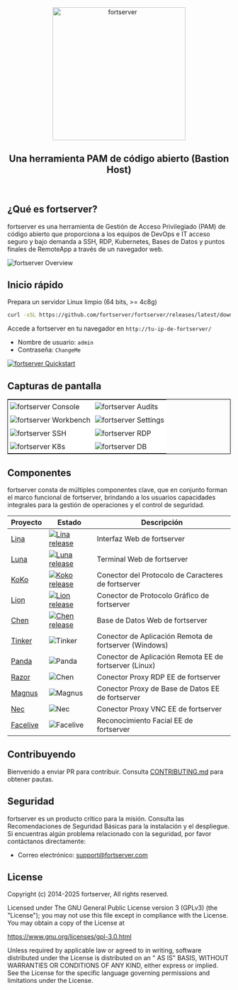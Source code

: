 <div align="center">
  <a name="readme-top"></a>
  <a href="https://fortserver.com" target="_blank"><img src="https://download.fortserver.org/images/fortserver-logo.svg" alt="fortserver" width="300" /></a>
  
## Una herramienta PAM de código abierto (Bastion Host)

</div>
<br/>

## ¿Qué es fortserver?

fortserver es una herramienta de Gestión de Acceso Privilegiado (PAM) de código abierto que proporciona a los equipos de DevOps e IT acceso seguro y bajo demanda a SSH, RDP, Kubernetes, Bases de Datos y puntos finales de RemoteApp a través de un navegador web.

![fortserver Overview](https://github.com/fortserver/fortserver/assets/32935519/35a371cb-8590-40ed-88ec-f351f8cf9045)

## Inicio rápido

Prepara un servidor Linux limpio (64 bits, >= 4c8g)

```sh
curl -sSL https://github.com/fortserver/fortserver/releases/latest/download/quick_start.sh | bash
```

Accede a fortserver en tu navegador en `http://tu-ip-de-fortserver/`
- Nombre de usuario: `admin`
- Contraseña: `ChangeMe`

[![fortserver Quickstart](https://github.com/user-attachments/assets/0f32f52b-9935-485e-8534-336c63389612)](https://www.youtube.com/watch?v=UlGYRbKrpgY "fortserver Quickstart")

## Capturas de pantalla

<table style="border-collapse: collapse; border: 1px solid black;">
  <tr>
    <td style="padding: 5px;background-color:#fff;"><img src= "https://github.com/fortserver/fortserver/assets/32935519/99fabe5b-0475-4a53-9116-4c370a1426c4" alt="fortserver Console"   /></td>
    <td style="padding: 5px;background-color:#fff;"><img src= "https://github.com/fortserver/fortserver/assets/32935519/a424d731-1c70-4108-a7d8-5bbf387dda9a" alt="fortserver Audits"   /></td>
  </tr>

  <tr>
    <td style="padding: 5px;background-color:#fff;"><img src= "https://github.com/fortserver/fortserver/assets/32935519/393d2c27-a2d0-4dea-882d-00ed509e00c9" alt="fortserver Workbench"   /></td>
    <td style="padding: 5px;background-color:#fff;"><img src= "https://github.com/fortserver/fortserver/assets/32935519/3a2611cd-8902-49b8-b82b-2a6dac851f3e" alt="fortserver Settings"   /></td>
  </tr>

  <tr>
    <td style="padding: 5px;background-color:#fff;"><img src= "https://github.com/fortserver/fortserver/assets/32935519/1e236093-31f7-4563-8eb1-e36d865f1568" alt="fortserver SSH"   /></td>
    <td style="padding: 5px;background-color:#fff;"><img src= "https://github.com/fortserver/fortserver/assets/32935519/69373a82-f7ab-41e8-b763-bbad2ba52167" alt="fortserver RDP"   /></td>
  </tr>
  <tr>
    <td style="padding: 5px;background-color:#fff;"><img src= "https://github.com/fortserver/fortserver/assets/32935519/5bed98c6-cbe8-4073-9597-d53c69dc3957" alt="fortserver K8s"   /></td>
    <td style="padding: 5px;background-color:#fff;"><img src= "https://github.com/fortserver/fortserver/assets/32935519/b80ad654-548f-42bc-ba3d-c1cfdf1b46d6" alt="fortserver DB"   /></td>
  </tr>
</table>

## Componentes

fortserver consta de múltiples componentes clave, que en conjunto forman el marco funcional de fortserver, brindando a los usuarios capacidades integrales para la gestión de operaciones y el control de seguridad.

| Proyecto                                                | Estado                                                                                                                                                                 | Descripción                                                                                             |
|--------------------------------------------------------|------------------------------------------------------------------------------------------------------------------------------------------------------------------------|---------------------------------------------------------------------------------------------------------|
| [Lina](https://github.com/fortserver/lina)             | <a href="https://github.com/fortserver/lina/releases"><img alt="Lina release" src="https://img.shields.io/github/release/fortserver/lina.svg" /></a>                   | Interfaz Web de fortserver                                                                                       |
| [Luna](https://github.com/fortserver/luna)             | <a href="https://github.com/fortserver/luna/releases"><img alt="Luna release" src="https://img.shields.io/github/release/fortserver/luna.svg" /></a>                   | Terminal Web de fortserver                                                                                 |
| [KoKo](https://github.com/fortserver/koko)             | <a href="https://github.com/fortserver/koko/releases"><img alt="Koko release" src="https://img.shields.io/github/release/fortserver/koko.svg" /></a>                   | Conector del Protocolo de Caracteres de fortserver                                                                 |
| [Lion](https://github.com/fortserver/lion)             | <a href="https://github.com/fortserver/lion/releases"><img alt="Lion release" src="https://img.shields.io/github/release/fortserver/lion.svg" /></a>                   | Conector de Protocolo Gráfico de fortserver                                                                 |
| [Chen](https://github.com/fortserver/chen)             | <a href="https://github.com/fortserver/chen/releases"><img alt="Chen release" src="https://img.shields.io/github/release/fortserver/chen.svg" />                       | Base de Datos Web de fortserver                                                                                       |  
| [Tinker](https://github.com/fortserver/tinker)         | <img alt="Tinker" src="https://img.shields.io/badge/release-private-red" />                                                                                            | Conector de Aplicación Remota de fortserver (Windows)                                                    |
| [Panda](https://github.com/fortserver/Panda)           | <img alt="Panda" src="https://img.shields.io/badge/release-private-red" />                                                                                             | Conector de Aplicación Remota EE de fortserver (Linux)                                                      |
| [Razor](https://github.com/fortserver/razor)           | <img alt="Chen" src="https://img.shields.io/badge/release-private-red" />                                                                                              | Conector Proxy RDP EE de fortserver                                                                       |
| [Magnus](https://github.com/fortserver/magnus)         | <img alt="Magnus" src="https://img.shields.io/badge/release-private-red" />                                                                                            | Conector Proxy de Base de Datos EE de fortserver                                                                  |
| [Nec](https://github.com/fortserver/nec)               | <img alt="Nec" src="https://img.shields.io/badge/release-private-red" />                                                                                               | Conector Proxy VNC EE de fortserver                                                                       |
| [Facelive](https://github.com/fortserver/facelive)     | <img alt="Facelive" src="https://img.shields.io/badge/release-private-red" />                                                                                          | Reconocimiento Facial EE de fortserver                                                                        |


## Contribuyendo

Bienvenido a enviar PR para contribuir. Consulta [CONTRIBUTING.md][contributing-link] para obtener pautas.

## Seguridad

fortserver es un producto crítico para la misión. Consulta las Recomendaciones de Seguridad Básicas para la instalación y el despliegue. Si encuentras algún problema relacionado con la seguridad, por favor contáctanos directamente:

- Correo electrónico: support@fortserver.com

## License

Copyright (c) 2014-2025 fortserver, All rights reserved.

Licensed under The GNU General Public License version 3 (GPLv3) (the "License"); you may not use this file except in compliance with the License. You may obtain a copy of the License at

https://www.gnu.org/licenses/gpl-3.0.html

Unless required by applicable law or agreed to in writing, software distributed under the License is distributed on an " AS IS" BASIS, WITHOUT WARRANTIES OR CONDITIONS OF ANY KIND, either express or implied. See the License for the specific language governing permissions and limitations under the License.

<!-- fortserver official link -->
[docs-link]: https://fortserver.com/docs
[discord-link]: https://discord.com/invite/W6vYXmAQG2
[contributing-link]: https://github.com/fortserver/fortserver/blob/dev/CONTRIBUTING.md

<!-- fortserver Other link-->
[license-link]: https://www.gnu.org/licenses/gpl-3.0.html
[docker-link]: https://hub.docker.com/u/fortserver
[github-release-link]: https://github.com/fortserver/fortserver/releases/latest
[github-stars-link]: https://github.com/fortserver/fortserver
[github-issues-link]: https://github.com/fortserver/fortserver/issues

<!-- Shield link-->
[github-release-shield]: https://img.shields.io/github/v/release/fortserver/fortserver
[github-stars-shield]: https://img.shields.io/github/stars/fortserver/fortserver?color=%231890FF&style=flat-square
[docker-shield]: https://img.shields.io/docker/pulls/fortserver/jms_all.svg
[license-shield]: https://img.shields.io/github/license/fortserver/fortserver
[discord-shield]: https://img.shields.io/discord/1194233267294052363?style=flat&logo=discord&logoColor=%23f5f5f5&labelColor=%235462eb&color=%235462eb

<!-- Image link -->